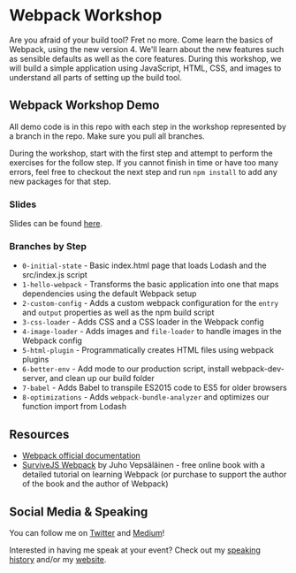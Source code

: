 # Webpack Workshop

Are you afraid of your build tool? Fret no more. Come learn the basics of Webpack, using the new version 4. We'll learn about the new features such as sensible defaults as well as the core features. During this workshop, we will build a simple application using JavaScript, HTML, CSS, and images to understand all parts of setting up the build tool.

## Webpack Workshop Demo

All demo code is in this repo with each step in the workshop represented by a branch in the repo. Make sure you pull all branches.

During the workshop, start with the first step and attempt to perform the exercises for the follow step. If you cannot finish in time or have too many errors, feel free to checkout the next step and run `npm install` to add any new packages for that step.

### Slides

Slides can be found [here](https://siakaramalegos.github.io/webpack-workshop/).

### Branches by Step

- `0-initial-state` - Basic index.html page that loads Lodash and the src/index.js script
- `1-hello-webpack` - Transforms the basic application into one that maps dependencies using the default Webpack setup
- `2-custom-config` - Adds a custom webpack configuration for the `entry` and `output` properties as well as the npm build script
- `3-css-loader` - Adds CSS and a CSS loader in the Webpack config
- `4-image-loader` - Adds images and `file-loader` to handle images in the Webpack config
- `5-html-plugin` - Programmatically creates HTML files using webpack plugins
- `6-better-env` - Add mode to our production script, install webpack-dev-server, and clean up our build folder
- `7-babel` - Adds Babel to transpile ES2015 code to ES5 for older browsers
- `8-optimizations` - Adds `webpack-bundle-analyzer` and optimizes our function import from Lodash

## Resources

- [Webpack official documentation](https://webpack.js.org/)
- [SurviveJS Webpack](https://survivejs.com/webpack/foreword/) by Juho Vepsäläinen - free online book with a detailed tutorial on learning Webpack (or purchase to support the author of the book and the author of Webpack)

## Social Media & Speaking

You can follow me on [Twitter](https://twitter.com/thegreengreek) and [Medium](https://medium.com/@thegreengreek)!

Interested in having me speak at your event? Check out my [speaking history](https://github.com/siakaramalegos/sia_speaks) and/or my [website](https://siakaramalegos.github.io/).
